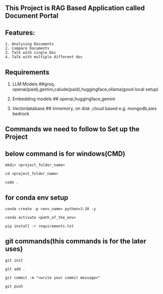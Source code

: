 ## This Project is RAG Based Application called Document Portal
## Features:
```
1. Analysing Documents
2. Compare Documents
3. Talk with single Doc
4. Talk with multiple different doc
```

## Requirements
1. LLM Models ##groq, openai(paid),gemini,calude(paid),huggingface,ollama(good local setup)

2. Embedding models ## openai,huggingface,gemini

3. Vectordatabase ## inmemory, on disk ,cloud based e.g. mongodb,aws bedrock
## Commands we need to follow to Set up the Project

## below command is for windows(CMD)

```
mkdir <project_folder_name>
```

```
cd <project_folder_name>
```

```
code .
```

## for conda env setup

```
conda create -p <env_name> python=3.10 -y
```

```
conda activate <path_of_the_env>
```

```
pip install -r requirements.txt
```

## git commands(this commands is for the later uses)

```
git init
```

```
git add .
```

```
git commit -m "<write your commit message>"
```

```
git push
```
